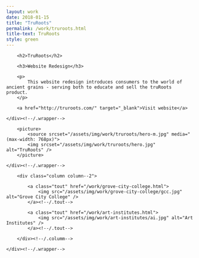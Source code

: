 ```yaml
---
layout: work
date: 2018-01-15
title: "TruRoots"
permalink: /work/truroots.html
title-text: TruRoots
style: green
---
```


<section class="content">
	<div class="wrapper">

		<h2>TruRoots</h2>

		<h3>Website Redesign</h3>

		<p>
			This website redesign introduces consumers to the world of ancient grains - serving both to educate and sell the truRoots product.
		</p>

		<a href="http://truroots.com/" target="_blank">Visit website</a>

	</div><!--/.wrapper-->
</section><!--/.content-->

<section>
	<div class="wrapper wrapper--no-padding">

		<picture>
            <source srcset="/assets/img/work/truroots/hero-m.jpg" media="(max-width: 768px)">
            <img srcset="/assets/img/work/truroots/hero.jpg" alt="TruRoots" />
        </picture>

	</div><!--/.wrapper-->
</section>

<section>
	<div class="wrapper wrapper--no-padding">

		<div class="column column--2">

			<a class="tout" href="/work/grove-city-college.html">
				<img src="/assets/img/work/grove-city-college/gcc.jpg" alt="Grove City College" />
			</a><!--/.tout-->

			<a class="tout" href="/work/art-institutes.html">
				<img src="/assets/img/work/art-institutes/ai.jpg" alt="Art Institutes" />
			</a><!--/.tout-->

		</div><!--/.columm-->

	</div><!--/.wrapper-->
</section>

